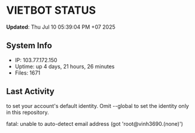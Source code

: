 # VIETBOT STATUS
**Updated**: Thu Jul 10 05:39:04 PM +07 2025

## System Info
- IP: 103.77.172.150
- Uptime: up 4 days, 21 hours, 26 minutes
- Files: 1671

## Last Activity

to set your account's default identity.
Omit --global to set the identity only in this repository.

fatal: unable to auto-detect email address (got 'root@vinh3690.(none)')
